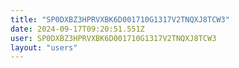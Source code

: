 ```yaml
---
title: "SP0DXBZ3HPRVXBK6D001710G1317V2TNQXJ8TCW3"
date: 2024-09-17T09:20:51.551Z
user: SP0DXBZ3HPRVXBK6D001710G1317V2TNQXJ8TCW3
layout: "users"
---
```

    